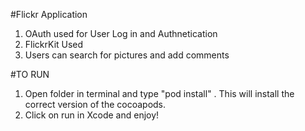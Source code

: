 #Flickr Application
1. OAuth used for User Log in and Authnetication
2. FlickrKit Used
3. Users can search for pictures and add comments

#TO RUN
1. Open folder in terminal and type "pod install" . This will install the correct version of the cocoapods. 
2. Click on run in Xcode and enjoy!
